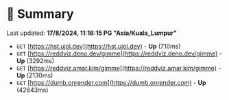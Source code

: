 # 📖 Summary
Last updated: **17/8/2024, 11:16:15 PG "Asia/Kuala_Lumpur"**

- `GET` [https://hst.ujol.dev](https://hst.ujol.dev) - **Up** (710ms)
- `GET` [https://reddviz.deno.dev/gimme](https://reddviz.deno.dev/gimme) - **Up** (3292ms)
- `GET` [https://reddviz.amar.kim/gimme](https://reddviz.amar.kim/gimme) - **Up** (2130ms)
- `GET` [https://dumb.onrender.com](https://dumb.onrender.com) - **Up** (42643ms)
